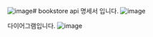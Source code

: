 ![image](https://github.com/ckdnqls/bookstore/assets/147014098/0ef17f4c-2dae-439f-8a42-c780f8edd057)# bookstore
api 명세서 입니다.
![image](https://github.com/ckdnqls/bookstore/assets/147014098/99af9e3a-e58c-41ef-889f-a002599dd269)

다이어그램입니다.
![image](https://github.com/ckdnqls/bookstore/assets/147014098/2fc5054c-684d-4da9-adbf-564da23b603d)

